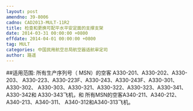 ```yaml
---
layout: post
amendno: 39-8006
cadno: CAD2013-MULT-11R2
title: 检查和更换可配平水平安定面的支撑支架
date: 2014-03-31 00:00:00 +0800
effdate: 2014-04-01 00:00:00 +0800
tag: MULT
categories: 中国民用航空总局航空器适航审定司
author: 路遥
---
```


##适用范围:
所有生产序列号（ MSN）的空客 A330-201、A330-202、A330-203、 A330-223、A330-223F、A330-243、A330-243F、A330-301、A330-302、 A330-303、A330-321、A330-322、A330-323、A330-341、A330-342和 A330-343飞机，和
所有MSN的空客A340-211、A340-212、A340-213、A340-311、 A340-312和A340-313飞机。

